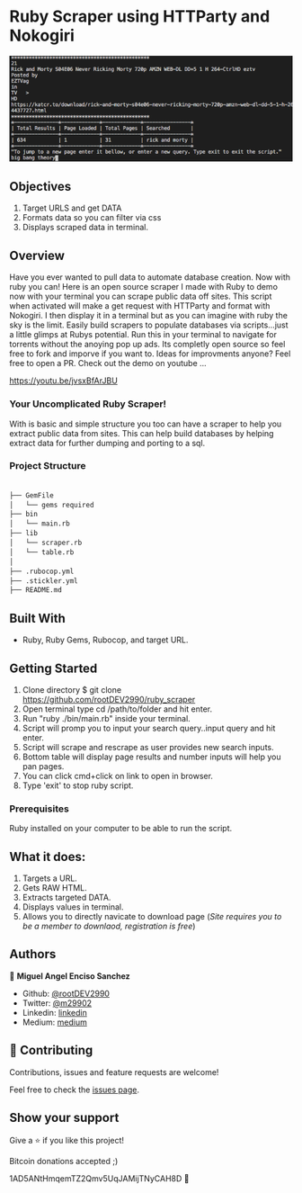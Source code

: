 # Ruby Scraper using HTTParty and Nokogiri

![screenshot](./app_screenshot_scraper.png)

## Objectives

1. Target URLS and get DATA
2. Formats data so you can filter via css
3. Displays scraped data in terminal.

## Overview

Have you ever wanted to pull data to automate database creation. Now with ruby you can! Here is an open source scraper I made with Ruby to demo now with your terminal you can scrape public data off sites. This script when activated will make a get request with HTTParty and format with Nokogiri. I then display it in a terminal but as you can imagine with ruby the sky is the limit. Easily build scrapers to populate databases via scripts...just a little glimps at Rubys potential. Run this in your terminal to navigate for torrents without the anoying pop up ads. Its completly open source so feel free to fork and imporve if you want to. Ideas for improvments anyone? Feel free to open a PR. Check out the demo on youtube ...

 https://youtu.be/jvsxBfArJBU

### Your Uncomplicated Ruby Scraper!

With is basic and simple structure you too can have a scraper to help you extract public data from sites. This can help build databases by helping extract data for further dumping and porting to a sql.

### Project Structure

```bash

├── GemFile
│   └── gems required
├── bin
│   └── main.rb
├── lib
│   └── scraper.rb
│   └── table.rb
│  
├── .rubocop.yml
├── .stickler.yml
├── README.md

```

## Built With

- Ruby, Ruby Gems, Rubocop, and target URL.

## Getting Started

1. Clone directory $ git clone https://github.com/rootDEV2990/ruby_scraper
2. Open terminal type cd /path/to/folder and hit enter.
3. Run "ruby ./bin/main.rb" inside your terminal.
4. Script will promp you to input your search query..input query and hit enter.
5. Script will scrape and rescrape as user provides new search inputs. 
6. Bottom table will display page results and number inputs will help you pan pages. 
7. You can click cmd+click on link to open in browser. 
8. Type 'exit' to stop ruby script. 

### Prerequisites

Ruby installed on your computer to be able to run the script.

## What it does:

1. Targets a URL.
2. Gets RAW HTML.
3. Extracts targeted DATA.
4. Displays values in terminal.
5. Allows you to directly navicate to download page 
(*Site requires you to be a member to downlaod, registration is free*)

## Authors

👤 **Miguel Angel Enciso Sanchez**

- Github: [@rootDEV2990](https://github.com/rootDEV2990)
- Twitter: [@m29902](https://twitter.com/m29902)
- Linkedin: [linkedin](https://www.linkedin.com/in/miguel-enciso-6474741a1/)
- Medium: [medium](https://medium.com/@website.dev)

## 🤝 Contributing

Contributions, issues and feature requests are welcome!

Feel free to check the [issues page](issues/).

## Show your support

Give a ⭐️ if you like this project!

Bitcoin donations accepted ;)

1AD5ANtHmqemTZ2Qmv5UqJAMijTNyCAH8D 🚀
